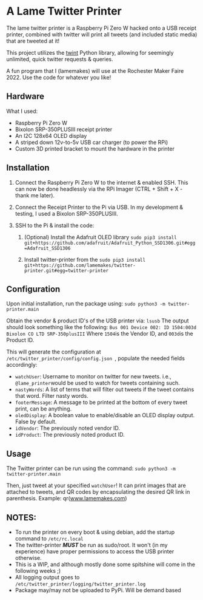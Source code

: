 # A Lame Twitter Printer

The lame twitter printer is a Raspberry Pi Zero W hacked onto a USB receipt printer, combined with twitter will print all tweets (and included static media) that are tweeted at it!

This project utilizes the [twint](https://github.com/twintproject/twint) Python library, allowing for seemingly unlimited, quick twitter requests & queries.

A fun program that I (lamemakes) will use at the Rochester Maker Faire 2022. Use the code for whatever you like!


## Hardware

What I used:
- Raspberry Pi Zero W
- Bixolon SRP-350PLUSIII receipt printer
- An I2C 128x64 OLED display
- A striped down 12v-to-5v USB car charger (to power the RPi)
- Custom 3D printed bracket to mount the hardware in the printer


## Installation

1. Connect the Raspberry Pi Zero W to the internet & enabled SSH. This can now be done headlessly via the RPi Imager (CTRL + Shift + X - thank me later).

2. Connect the Receipt Printer to the Pi via USB. In my development & testing, I used a Bixolon SRP-350PLUSIII.

3. SSH to the Pi & install the code:

    1. (Optional) Install the Adafruit OLED library ```sudo pip3 install git+https://github.com/adafruit/Adafruit_Python_SSD1306.git#egg=Adafruit_SSD1306```

    2. Install twitter-printer from the  ```sudo pip3 install git+https://github.com/lamemakes/twitter-printer.git#egg=twitter-printer```


## Configuration

Upon initial installation, run the package using:
```sudo python3 -m twitter-printer.main```

Obtain the vendor & product ID's of the USB printer via:
```lsusb```
The output should look something like the following:
```Bus 001 Device 002: ID 1504:003d Bixolon CO LTD SRP-350plusIII```
Where ```1504```is the Vendor ID, and ```003d```is the Product ID.


This will generate the configuration at ```/etc/twitter_printer/config/config.json ```, populate the needed fields accordingly:
- ```watchUser```: Username to monitor on twitter for new tweets. i.e., ```@lame_printer```would be used to watch for tweets containing such.
- ```nastyWords```: A list of terms that will filter out tweets if the tweet contains that word. Filter nasty words.
- ```footerMessage```: A message to be printed at the bottom of every tweet print, can be anything.
- ```oledDisplay```: A boolean value to enable/disable an OLED display output. False by default.
- ```idVendor```: The previously noted vendor ID.
- ```idProduct```: The previously noted product ID.


## Usage

The Twitter printer can be run using the command:
```sudo python3 -m twitter-printer.main```

Then, just tweet at your specified ```watchUser```! 
It can print images that are attached to tweets, and QR codes by encapsulating the desired QR link in parenthesis. Example: qr(www.lamemakes.com)


## NOTES:

- To run the printer on every boot & using debian, add the startup command to ```/etc/rc.local```
- The twitter-printer **_MUST_** be run as sudo/root. It won't (in my experience) have proper permissions to access the USB printer otherwise.
- This is a WIP, and although mostly done some spitshine will come in the following weeks ;)
- All logging output goes to ```/etc/twitter_printer/logging/twitter_printer.log```
- Package may/may not be uploaded to PyPi. Will be demand based